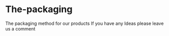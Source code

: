 # The-packaging
The packaging method for our products
If you have any Ideas please leave us a comment
